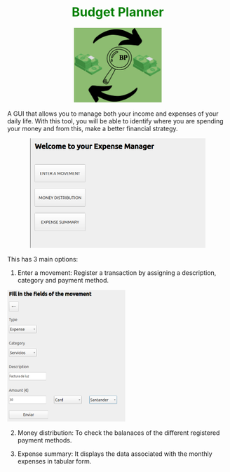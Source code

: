 <div align=center>
<h1 style="color: green">Budget Planner</h1>
<img src="images/logo.png" width=200>
</div>

A GUI that allows you to manage both your income and expenses of your daily life. With this tool, you will be able to identify where you are spending your money and from this, make a better financial strategy.


<div align=center>
<img src="images/menu.png" width=400 height=250>
</div>

This has 3 main options:

1. Enter a movement: Register a transaction by assigning a description, category and payment method.

<img src="images/enter_mov.png" widht=200 height=300>

2. Money distribution: To check the balanaces of the different registered payment methods.

3. Expense summary: It displays the data associated with the monthly expenses in tabular form.